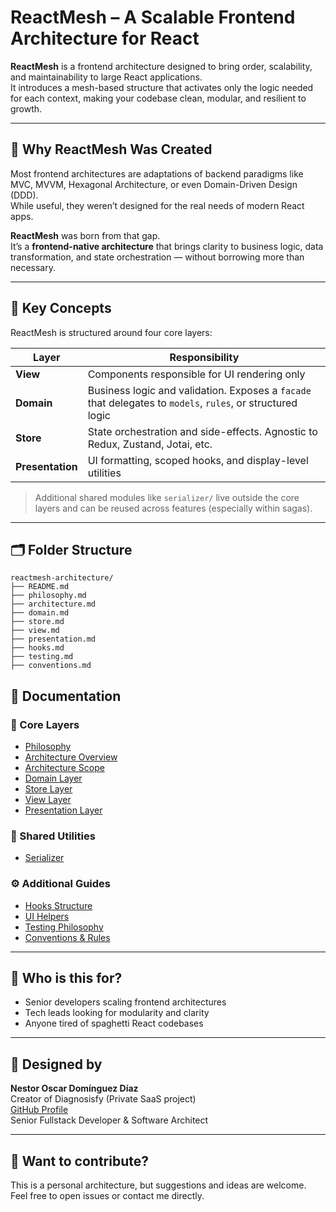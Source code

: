 # ReactMesh – A Scalable Frontend Architecture for React

**ReactMesh** is a frontend architecture designed to bring order, scalability, and maintainability to large React applications.  
It introduces a mesh-based structure that activates only the logic needed for each context, making your codebase clean, modular, and resilient to growth.

---

## 🤔 Why ReactMesh Was Created

Most frontend architectures are adaptations of backend paradigms like MVC, MVVM, Hexagonal Architecture, or even Domain-Driven Design (DDD).  
While useful, they weren’t designed for the real needs of modern React apps.

**ReactMesh** was born from that gap.  
It’s a **frontend-native architecture** that brings clarity to business logic, data transformation, and state orchestration — without borrowing more than necessary.

---

## 🚀 Key Concepts

ReactMesh is structured around four core layers:

| Layer          | Responsibility |
|----------------|----------------|
| **View**         | Components responsible for UI rendering only |
| **Domain**       | Business logic and validation. Exposes a `facade` that delegates to `models`, `rules`, or structured logic |
| **Store**        | State orchestration and side-effects. Agnostic to Redux, Zustand, Jotai, etc. |
| **Presentation** | UI formatting, scoped hooks, and display-level utilities |

> Additional shared modules like `serializer/` live outside the core layers and can be reused across features (especially within sagas).

---

## 🗂️ Folder Structure

```text
reactmesh-architecture/
├── README.md
├── philosophy.md
├── architecture.md
├── domain.md
├── store.md
├── view.md
├── presentation.md
├── hooks.md
├── testing.md
├── conventions.md
```
## 📘 Documentation

### 🧱 Core Layers
- [Philosophy](./philosophy.md)
- [Architecture Overview](./architecture.md)
- [Architecture Scope](./scope.md)
- [Domain Layer](./domain.md)
- [Store Layer](./store.md)
- [View Layer](./view.md)
- [Presentation Layer](./presentation.md)

### 🔄 Shared Utilities
- [Serializer](./serializer.md)

### ⚙️ Additional Guides
- [Hooks Structure](./hooks.md)
- [UI Helpers](./helpers.md)
- [Testing Philosophy](./testing.md)
- [Conventions & Rules](./conventions.md)

---

## 📌 Who is this for?

- Senior developers scaling frontend architectures  
- Tech leads looking for modularity and clarity  
- Anyone tired of spaghetti React codebases

---

## 🧠 Designed by

**Nestor Oscar Domínguez Díaz**  
Creator of Diagnosisfy (Private SaaS project)  
[GitHub Profile](https://github.com/tu-usuario)  
Senior Fullstack Developer & Software Architect

---

## 📣 Want to contribute?

This is a personal architecture, but suggestions and ideas are welcome.  
Feel free to open issues or contact me directly.
